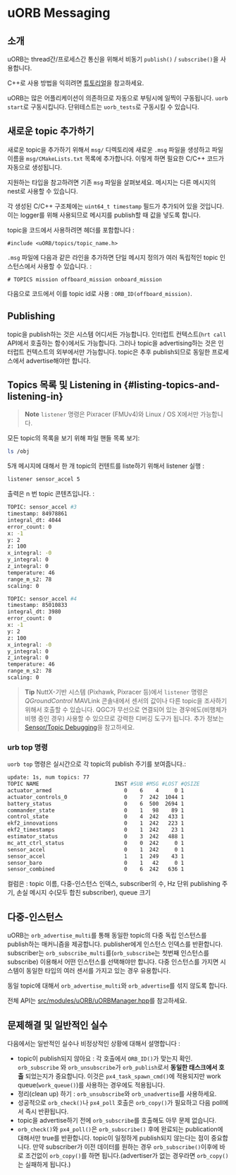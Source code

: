 # uORB Messaging

## 소개

uORB는 thread간/프로세스간 통신을 위해서 비동기 `publish()` / `subscribe()`을 사용합니다.

C++로 사용 방법을 익히려면 [튜토리얼](../tutorials/tutorial_hello_sky.md)을 참고하세요.

uORB는 많은 어플리케이션이 의존하므로 자동으로 부팅시에 일찍이 구동됩니다. `uorb start`로 구동시킵니다. 단위테스트는 `uorb_tests`로 구동시킬 수 있습니다.

## 새로운 topic 추가하기

새로운 topic을 추가하기 위해서 `msg/` 디렉토리에 새로운 `.msg` 파일을 생성하고 파일 이름을 `msg/CMakeLists.txt` 목록에 추가합니다. 이렇게 하면 필요한 C/C++ 코드가 자동으로 생성됩니다.

지원하는 타입을 참고하려면 기존 `msg` 파일을 살펴보세요. 메시지는 다른 메시지의 nest로 사용할 수 있습니다.

각 생성된 C/C++ 구조체에는 `uint64_t timestamp` 필드가 추가되어 있을 것입니다. 이는 logger를 위해 사용되므로 메시지를 publish할 때 값을 넣도록 합니다.

topic을 코드에서 사용하려면 헤더를 포함합니다 :

```
#include <uORB/topics/topic_name.h>
```

`.msg` 파일에 다음과 같은 라인을 추가하면 단일 메시지 정의가 여러 독립적인 topic 인스턴스에서 사용할 수 있습니다. :

```
# TOPICS mission offboard_mission onboard_mission
```

다음으로 코드에서 이를 topic id로 사용 : `ORB_ID(offboard_mission)`.


## Publishing

topic을 publish하는 것은 시스템 어디서든 가능합니다. 인터럽트 컨텍스트(`hrt call` API에서 호출하는 함수)에서도 가능합니다. 그러나 topic을 advertising하는 것은 인터럽트 컨텍스트의 외부에서만 가능합니다. topic은 추후 publish되므로 동일한 프로세스에서 advertise해야만 합니다.

## Topics 목록 및 Listening in {#listing-topics-and-listening-in}

> **Note** `listener` 명령은 Pixracer (FMUv4)와 Linux / OS X에서만 가능합니다.

모든 topic의 목록을 보기 위해 파일 핸들 목록 보기:

```sh
ls /obj
```

5개 메시지에 대해서 한 개 topic의 컨텐트를 liste하기 위해서 listener 실행 :

```sh
listener sensor_accel 5
```

출력은 n 번 topic 콘텐츠입니다. :

```sh
TOPIC: sensor_accel #3
timestamp: 84978861
integral_dt: 4044
error_count: 0
x: -1
y: 2
z: 100
x_integral: -0
y_integral: 0
z_integral: 0
temperature: 46
range_m_s2: 78
scaling: 0

TOPIC: sensor_accel #4
timestamp: 85010833
integral_dt: 3980
error_count: 0
x: -1
y: 2
z: 100
x_integral: -0
y_integral: 0
z_integral: 0
temperature: 46
range_m_s2: 78
scaling: 0
```

> **Tip** NuttX-기반 시스템 (Pixhawk, Pixracer 등)에서 `listener` 명령은 *QGroundControl* MAVLink 콘솔내에서 센서의 값이나 다른 topic을 조사하기 위해서 호출할 수 있습니다. QGC가 무선으로 연결되어 있는 경우에도(비행체가 비행 중인 경우) 사용할 수 있으므로 강력한 디버깅 도구가 됩니다. 추가 정보는 [Sensor/Topic Debugging](../debug/sensor_uorb_topic_debugging.md)을 참고하세요.


### urb top 명령

`uorb top` 명령은 실시간으로 각 topic의 publish 주기를 보여줍니다.:

```sh
update: 1s, num topics: 77
TOPIC NAME                        INST #SUB #MSG #LOST #QSIZE
actuator_armed                       0    6    4     0 1
actuator_controls_0                  0    7  242  1044 1
battery_status                       0    6  500  2694 1
commander_state                      0    1   98    89 1
control_state                        0    4  242   433 1
ekf2_innovations                     0    1  242   223 1
ekf2_timestamps                      0    1  242    23 1
estimator_status                     0    3  242   488 1
mc_att_ctrl_status                   0    0  242     0 1
sensor_accel                         0    1  242     0 1
sensor_accel                         1    1  249    43 1
sensor_baro                          0    1   42     0 1
sensor_combined                      0    6  242   636 1
```
컬럼은 : topic 이름, 다중-인스턴스 인덱스, subscriber의 수, Hz 단위 publishing 주기, 손실 메시지 수(모두 합친 subscriber), queue 크기


## 다중-인스턴스

uORB는 `orb_advertise_multi`를 통해 동일한 topic의 다중 독립 인스턴스를 publish하는 매커니즘을 제공합니다. publisher에게 인스턴스 인덱스를 반환합니다. subscriber는 `orb_subscribe_multi`를(`orb_subscribe`는 첫번째 인스턴스를 subscribe) 이용해서 어떤 인스턴스를 선택해야만 합니다.
다중 인스턴스를 가지면 시스템이 동일한 타입의 여러 센서를 가지고 있는 경우 유용합니다.

동일 topic에 대해서 `orb_advertise_multi`와 `orb_advertise`를 섞지 않도록 합니다.

전체 API는 [src/modules/uORB/uORBManager.hpp](https://github.com/PX4/Firmware/blob/master/src/modules/uORB/uORBManager.hpp)를 참고하세요.

## 문제해결 및 일반적인 실수

다음에서는 일반적인 실수나 비정상적인 상황에 대해서 설명합니다 :
- topic이 publish되지 않아요 : 각 호출에서 `ORB_ID()`가 맞는지 확인. `orb_subscribe` 와 `orb_unsubscribe`가 `orb_publish`로서 **동일한 태스크에서 호출** 되었는지가 중요합니다. 이것은 `px4_task_spawn_cmd()`에 적용되지만 work queue(`work_queue()`)를 사용하는 경우에도 적용됩니다.
- 정리(clean up) 하기 : `orb_unsubscribe`와 `orb_unadvertise`를 사용하세요.
- 성공적으로 `orb_check()`나 `px4_poll` 호출은 `orb_copy()`가 필요하고 다음 poll에서 즉시 반환됩니다.
- topic을 advertise하기 전에 `orb_subscribe`를 호출해도 아무 문제 없습니다.
- `orb_check()`와 `px4_poll()`은 `orb_subscribe()` 후에 완료되는 publication에 대해서만 true를 반환합니다. topic이 일정하게 publish되지 않는다는 점이 중요합니다. 만약 subscriber가 이전 데이터를 원하는 경우 `orb_subscribe()`이후에 바로 조건없이 `orb_copy()`를 하면 됩니다.(advertiser가 없는 경우라면 `orb_copy()`는 실패하게 됩니다.)
